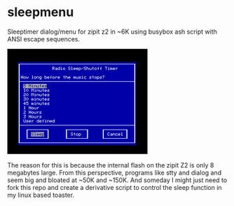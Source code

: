 # sleepmenu
Sleeptimer dialog/menu for zipit z2 in ~6K using busybox ash script with ANSI escape sequences. 

![Main Screen](doc/sleepmenu.png?raw=true)

The reason for this is because the internal flash on the zipit Z2 is only 8 megabytes large.  From this perspective, programs like stty and dialog and seem big and bloated at ~50K and ~150K.  And someday I might just need to fork this repo and create a derivative script to control the sleep function in my linux based toaster.